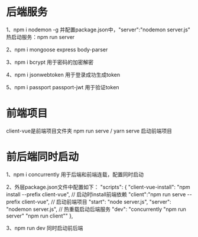 # 后端服务
1、npm i nodemon -g 并配置package.json中，"server":"nodemon server.js"  
热启动服务：npm run server

2、npm i mongoose express body-parser

3、npm i bcrypt  用于密码的加密解密

4、npm i jsonwebtoken  用于登录成功生成token

5、npm i passport passport-jwt  用于验证token

# 前端项目
client-vue是前端项目文件夹
npm run serve / yarn serve 启动前端项目

# 前后端同时启动
1、npm i concurrently  用于后端和前端连载，配置同时启动

2、外层package.json文件中配置如下：
"scripts": {
  "client-vue-install": "npm install --prefix client-vue", // 启动时install前端依赖
  "client":"npm run serve --prefix client-vue", // 启动前端项目
  "start": "node server.js",
  "server": "nodemon server.js", // 热重载启动后端服务
  "dev": "concurrently \"npm run server\" \"npm run client\""
},

3、npm run dev 同时启动前后端

